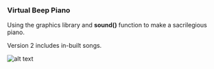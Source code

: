 ### Virtual Beep Piano

Using the graphics library and **sound()** function to make a sacrilegious piano. 

Version 2 includes in-built songs. 


![alt text](https://github.com/[smcck222]/[Virtual-Beep-Piano]/blob/[main]/Home1.jpg?raw=true)

